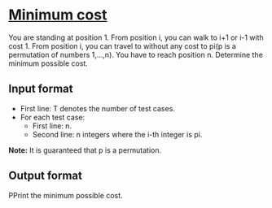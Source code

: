 # [Minimum cost][link]

You are standing at position 1. From position i, you can walk to i+1 or i-1 with cost 1. From position i, you can travel to without any cost to pi(p is a permutation of numbers 1,...,n). You have to reach position n. Determine the minimum possible cost.

## Input format

- First line: T denotes the number of test cases.
- For each test case:
  - First line: n.
  - Second line: n integers where the i-th integer is pi.

**Note:** It is guaranteed that p is a permutation.

## Output format

PPrint the minimum possible cost.

[link]: https://www.hackerearth.com/practice/algorithms/graphs/breadth-first-search/practice-problems/algorithm/pasha-jumps-on-a-permutation-june-easy-19-9e608b68/
